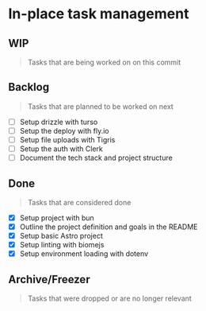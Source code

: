 # In-place task management

## WIP

> Tasks that are being worked on on this commit

## Backlog

> Tasks that are planned to be worked on next

- [ ] Setup drizzle with turso
- [ ] Setup the deploy with fly.io
- [ ] Setup file uploads with Tigris
- [ ] Setup the auth with Clerk
- [ ] Document the tech stack and project structure

## Done

> Tasks that are considered done

- [x] Setup project with bun
- [x] Outline the project definition and goals in the README
- [x] Setup basic Astro project
- [x] Setup linting with biomejs
- [x] Setup environment loading with dotenv

## Archive/Freezer

> Tasks that were dropped or are no longer relevant
